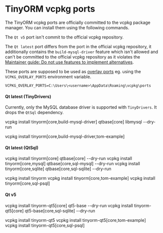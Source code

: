 # TinyORM vcpkg ports

The TinyORM vcpkg ports are officially committed to the vcpkg package manager. You can install them using the following commands.

The `Qt v5` port isn't commit to the official vcpkg repository.

The `Qt latest` port differs from the port in the official vcpkg repository, it additionally contains the `build-mysql-driver` feature which isn't allowed and can't be committed to the official vcpkg repository as it violates the [Maintainer guide: Do not use features to implement alternatives](https://learn.microsoft.com/en-us/vcpkg/contributing/maintainer-guide#do-not-use-features-to-implement-alternatives).

These ports are supposed to be used as [overlay ports](https://learn.microsoft.com/en-us/vcpkg/concepts/overlay-ports) eg. using the `VCPKG_OVERLAY_PORTS` environment variable.

```
VCPKG_OVERLAY_PORTS=C:\Users\<username>\AppData\Roaming\vcpkg\ports
```

#### Qt latest (TinyDrivers)

Currently, only the MySQL database driver is supported with `TinyDrivers`. It drops the `QtSql` dependency.

vcpkg install tinyorm[core,build-mysql-driver] qtbase[core] libmysql --dry-run

vcpkg install tinyorm[core,build-mysql-driver,tom-example]

#### Qt latest (QtSql)

vcpkg install tinyorm[core] qtbase[core] --dry-run
vcpkg install tinyorm[core,mysql] qtbase[core,sql-mysql] --dry-run
vcpkg install tinyorm[core,sqlite] qtbase[core,sql-sqlite] --dry-run

vcpkg install tinyorm
vcpkg install tinyorm[core,tom-example]
vcpkg install tinyorm[core,sql-psql]

#### Qt v5

vcpkg install tinyorm-qt5[core] qt5-base --dry-run
vcpkg install tinyorm-qt5[core] qt5-base[core,sql-sqlite] --dry-run

vcpkg install tinyorm-qt5
vcpkg install tinyorm-qt5[core,tom-example]
vcpkg install tinyorm-qt5[core,sql-psql]

